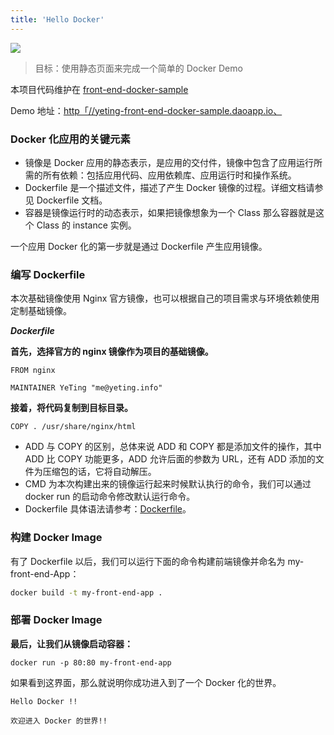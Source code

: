```yaml
---
title: 'Hello Docker'
---
```


<!-- reviewed by fiona -->


![](http://7xi8kv.com5.z0.glb.qiniucdn.com/docker.jpg)

> 目标：使用静态页面来完成一个简单的 Docker Demo

本项目代码维护在 [front-end-docker-sample](https://github.com/Ye-Ting/front-end-docker-sample) 

Demo 地址：[http「//yeting-front-end-docker-sample.daoapp.io、](http://yeting-front-end-docker-sample.daoapp.io/)

### Docker 化应用的关键元素

- 镜像是 Docker 应用的静态表示，是应用的交付件，镜像中包含了应用运行所需的所有依赖：包括应用代码、应用依赖库、应用运行时和操作系统。
- Dockerfile 是一个描述文件，描述了产生 Docker 镜像的过程。详细文档请参见 Dockerfile 文档。
- 容器是镜像运行时的动态表示，如果把镜像想象为一个 Class 那么容器就是这个 Class 的 instance 实例。

一个应用 Docker 化的第一步就是通过 Dockerfile 产生应用镜像。

### 编写 Dockerfile

本次基础镜像使用 Nginx 官方镜像，也可以根据自己的项目需求与环境依赖使用定制基础镜像。

***Dockerfile***

**首先，选择官方的 nginx 镜像作为项目的基础镜像。**

```
FROM nginx

MAINTAINER YeTing "me@yeting.info"
```

**接着，将代码复制到目标目录。**

```
COPY . /usr/share/nginx/html
```

- ADD 与 COPY 的区别，总体来说 ADD 和 COPY 都是添加文件的操作，其中 ADD 比 COPY 功能更多，ADD 允许后面的参数为 URL，还有 ADD 添加的文件为压缩包的话，它将自动解压。
- CMD 为本次构建出来的镜像运行起来时候默认执行的命令，我们可以通过 docker run 的启动命令修改默认运行命令。
- Dockerfile 具体语法请参考：[Dockerfile](https://docs.docker.com/reference/builder/)。

### 构建 Docker Image

有了 Dockerfile 以后，我们可以运行下面的命令构建前端镜像并命名为 my-front-end-App：

```bash
docker build -t my-front-end-app .
```

### 部署 Docker Image

**最后，让我们从镜像启动容器：**

```
docker run -p 80:80 my-front-end-app
```

如果看到这界面，那么就说明你成功进入到了一个 Docker 化的世界。

```
Hello Docker !!

欢迎进入 Docker 的世界!!
```

